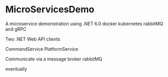 # MicroServicesDemo
A microservice demonstration using .NET 6.0 docker kubernetes rabbitMQ and gRPC

Two .NET Web API clients

CommandService
PlatformService

Communicate via a message broker rabbitMQ

eventually
